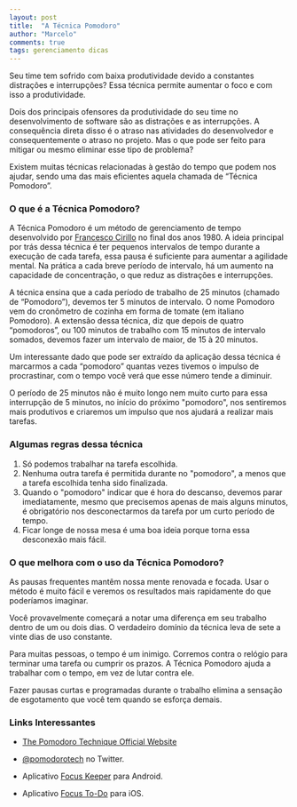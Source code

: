 ```yaml
---
layout: post
title:  "A Técnica Pomodoro"
author: "Marcelo"
comments: true
tags: gerenciamento dicas
---
```

Seu time tem sofrido com baixa produtividade devido a constantes distrações e interrupções? Essa técnica permite aumentar o foco e com isso a produtividade.

Dois dos principais ofensores da produtividade do seu time no desenvolvimento de software são as distrações e as interrupções. A consequência direta  disso é o atraso nas atividades do desenvolvedor e consequentemente o atraso no projeto. Mas o que pode ser feito para mitigar ou mesmo eliminar esse tipo de problema?

Existem muitas técnicas relacionadas à gestão do tempo que podem nos ajudar, sendo uma das mais eficientes aquela chamada de “Técnica Pomodoro”.

### O que é a Técnica Pomodoro?
A Técnica Pomodoro é um método de gerenciamento de tempo desenvolvido por <a href="https://twitter.com/cirillof" target="_blank">Francesco Cirillo</a> no final dos anos 1980. A ideia principal por trás dessa técnica é ter pequenos intervalos de tempo durante a execução de cada tarefa, essa pausa é suficiente para aumentar a agilidade mental. Na prática a cada breve período de intervalo, há um aumento na capacidade de concentração, o que reduz as distrações e interrupções.

A técnica ensina que a cada período de trabalho de 25 minutos (chamado de “Pomodoro”), devemos ter 5 minutos de intervalo. O nome Pomodoro vem do cronômetro de cozinha em forma de tomate (em italiano Pomodoro). A extensão dessa técnica, diz que depois de quatro “pomodoros”, ou 100 minutos de trabalho com 15 minutos de intervalo somados, devemos fazer um intervalo de maior, de 15 à 20 minutos.

Um interessante dado que pode ser extraído da aplicação dessa técnica é marcarmos a cada “pomodoro” quantas vezes tivemos o impulso de procrastinar, com o tempo você verá que esse número tende a diminuir.

O período de 25 minutos não é muito longo nem muito curto para essa interrupção de 5 minutos, no início do próximo "pomodoro", nos sentiremos mais produtivos e criaremos um impulso que nos ajudará a realizar mais tarefas.

### Algumas regras dessa técnica
1. Só podemos trabalhar na tarefa escolhida.
2. Nenhuma outra tarefa é permitida durante no "pomodoro", a menos que a tarefa escolhida tenha sido finalizada.
3. Quando o "pomodoro" indicar que é hora do descanso, devemos parar imediatamente, mesmo que precisemos apenas de mais alguns minutos, é obrigatório nos desconectarmos da tarefa por um curto período de tempo.
4. Ficar longe de nossa mesa é uma boa ideia porque torna essa desconexão mais fácil.

### O que melhora com o uso da Técnica Pomodoro?
As pausas frequentes mantêm nossa mente renovada e focada. Usar o método é muito fácil e veremos os resultados mais rapidamente do que poderíamos imaginar.

Você provavelmente começará a notar uma diferença em seu trabalho dentro de um ou dois dias. O verdadeiro domínio da técnica leva de sete a vinte dias de uso constante.

Para muitas pessoas, o tempo é um inimigo. Corremos contra o relógio para terminar uma tarefa ou cumprir os prazos. A Técnica Pomodoro ajuda a trabalhar com o tempo, em vez de lutar contra ele.

Fazer pausas curtas e programadas durante o trabalho elimina a sensação de esgotamento que você tem quando se esforça demais.

### Links Interessantes
* <a href="https://francescocirillo.com/pages/pomodoro-technique" target="_blank">The Pomodoro Technique Official Website</a>

* <a href="https://twitter.com/PomodoroTech" target="_blank">@pomodorotech</a> no Twitter.

* Aplicativo <a href="https://play.google.com/store/apps/details?id=co.pixo.apps.focuskeeper&hl=pt_BR&gl=US" target="_blank">Focus Keeper</a> para Android.

* Aplicativo <a href="https://apps.apple.com/br/app/focus-to-do-pomodoro-tarefas/id966057213" target="_blank">Focus To-Do</a> para iOS.
